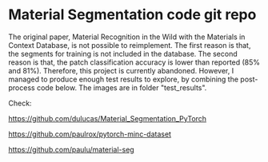 # Material Segmentation code git repo

The original paper, Material Recognition in the Wild with the Materials in Context Database, is not possible to reimplement. The first reason is that, the segments for training is not included in the database. The second reason is that, the patch classification accuracy is lower than reported (85% and 81%). Therefore, this project is currently abandoned. However, I managed to produce enough test results to explore, by combining the post-process code below. The images are in folder "test_results".

Check:

https://github.com/dulucas/Material_Segmentation_PyTorch

https://github.com/paulrox/pytorch-minc-dataset

https://github.com/paulu/material-seg